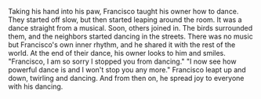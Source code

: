 Taking his hand into his paw, Francisco taught his owner how to dance. 
They started off slow, but then started leaping around the room. 
It was a dance straight from a musical. 
Soon, others joined in. 
The birds surrounded them, and the neighbors started dancing in the streets. 
There was no music but Francisco's own inner rhythm, and he shared it with the rest of the world. 
At the end of their dance, his owner looks to him and smiles. 
"Francisco, I am so sorry I stopped you from dancing." 
"I now see how powerful dance is and I won't stop you any more."
Francisco leapt up and down, twirling and dancing. 
And from then on, he spread joy to everyone with his dancing. 